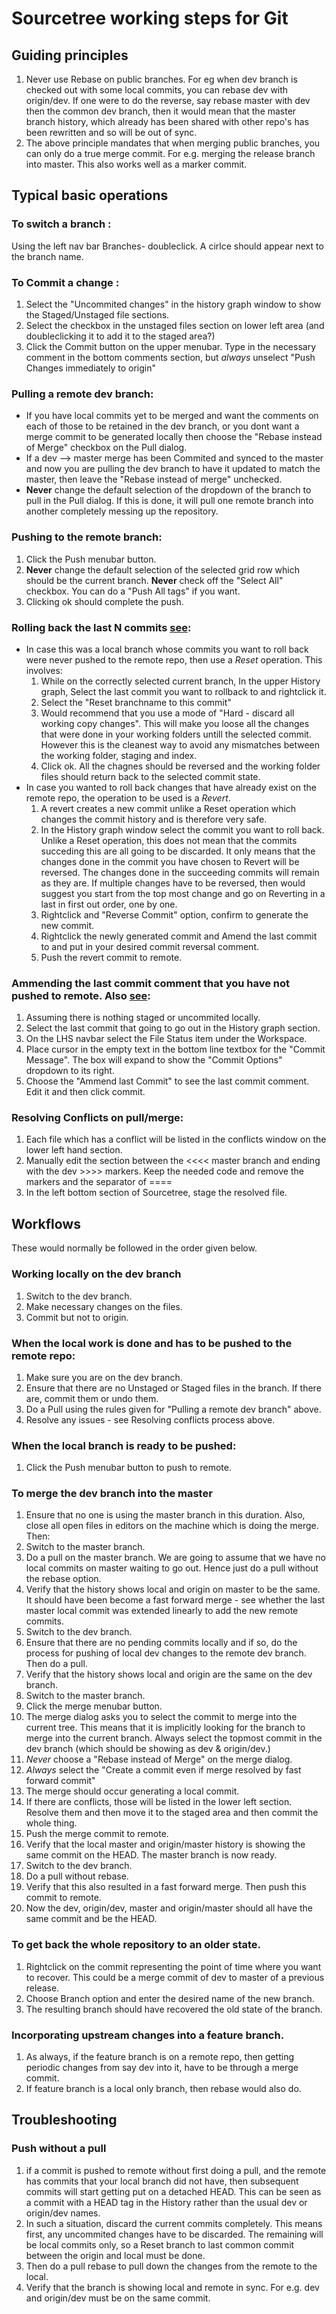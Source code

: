 # Sourcetree working steps for Git

## Guiding principles
1. Never use Rebase on public branches. For eg when dev branch is checked out with some local commits, you can rebase dev with origin/dev. If one were to do the reverse, say rebase master with dev then the common dev branch, then it would mean that the master branch history, which already has been shared with other repo's has been rewritten and so will be out of sync.
2. The above principle mandates that when merging public branches, you can only do a true merge commit. For e.g. merging the release branch into master. This also works well as a marker commit.


## Typical basic operations

### To switch a branch :
  Using the left nav bar Branches-<branchname> doubleclick. A cirlce should appear next to the branch name.
### To Commit a change :
  1. Select the "Uncommited changes" in the history graph window to show the Staged/Unstaged file sections.
  2. Select the checkbox in the unstaged files section on lower left area (and doubleclicking it to add it to the staged area?)
  3. Click the Commit button on the upper menubar. Type in the necessary comment in the bottom comments section, but *always* unselect "Push Changes immediately to origin"
### Pulling a remote dev branch:
  * If you have local commits yet to be merged and want the comments on each of those to be retained in the dev branch, or you dont want a merge commit to be generated locally then choose the "Rebase instead of Merge" checkbox on the Pull dialog.
  * If a dev --> master merge has been Commited and synced to the master and now you are pulling the dev branch to have it updated to match the master, then leave the "Rebase instead of merge" unchecked.
  * **Never** change the default selection of the dropdown of the branch to pull in the Pull dialog. If this is done, it will pull one remote branch into another completely messing up the repository.
### Pushing to the remote branch:
  1. Click the Push menubar button.
  2. **Never** change the default selection of the selected grid row which should be the current branch. **Never** check off the  "Select All" checkbox. You can do a "Push All tags" if you want.
  3. Clicking ok should complete the push.
### Rolling back the last N commits  [see](https://www.atlassian.com/git/tutorials/resetting-checking-out-and-reverting/commit-level-operations):
  * In case this was a local branch whose commits you want to roll back were never pushed to the remote repo, then use a *Reset* operation. This involves:
    1. While on the correctly selected current branch, In the upper History graph, Select the last commit you want to rollback to and rightclick it.
    2. Select the "Reset branchname to this commit"
    3. Would recommend that you use a mode of "Hard - discard all working copy changes". This will make you loose all the changes that were done in your working folders untill the selected commit. However this is the cleanest way to avoid any mismatches between the working folder, staging and index.
    4. Click ok. All the chagnes should be reversed and the working folder files should return back to the selected commit state.
  * In case you wanted to roll back changes that have already exist on the remote repo, the operation to be used is a *Revert*.
    1. A revert creates a new commit unlike a Reset operation which changes the commit history and is therefore very safe.
    2. In the History graph window select the commit you want to roll back. Unlike a Reset operation, this does not mean that the commits succeding this are all going to be discarded. It only means that the changes done in the commit you have chosen to Revert will be reversed. The changes done in the succeeding commits will remain as they are. If multiple changes have to be reversed, then would suggest you start from the top most change and go on Reverting in a last in first out order, one by one.
    3. Rightclick and "Reverse Commit" option, confirm to generate the new commit.
    4. Rightclick the newly generated commit and Amend the last commit to and put in your desired commit reversal comment.
    5. Push the revert commit to remote.
### Ammending the last commit comment that you have not pushed to remote. Also [see](http://flummox-engineering.blogspot.com/2014/10/how-to-undo-git-commit-in-sourcetree.html):
  1. Assuming there is nothing staged or uncommited locally.
  2. Select the last commit that going to go out in the History graph section.
  3. On the LHS navbar select the File Status item under the Workspace.
  4. Place cursor in the empty text in the bottom line textbox for the "Commit Message". The box will expand to show the "Commit Options" dropdown to its right.
  5. Choose the "Ammend last Commit" to see the last commit comment. Edit it and then click commit.
### Resolving Conflicts on pull/merge:
  1. Each file which has a conflict will be listed in the conflicts window on the lower left hand section.
  2. Manually edit the section between the <<<< master branch and ending with the dev >>>> markers. Keep the needed code and remove the markers and the separator of ====
  3. In the left bottom section of Sourcetree, stage the resolved file.


## Workflows
  These would normally be followed in the order given below.


### Working locally on the dev branch
1. Switch to the dev branch.
2. Make necessary changes on the files.
3. Commit but not to origin.

### When the local work is done and has to be pushed to the remote repo:
1. Make sure you are on the dev branch.
2. Ensure that there are no Unstaged or Staged files in the branch. If there are, commit them or undo them.
3. Do a Pull using the rules given for "Pulling a remote dev branch" above.
4. Resolve any issues - see Resolving conflicts process above.

### When the local branch is ready to be pushed:
1. Click the Push menubar button to push to remote.

### To merge the dev branch into the master
1. Ensure that no one is using the master branch in this duration. Also, close all open files in editors on the machine which is doing the merge. Then:
2. Switch to the master branch.
3. Do a pull on the master branch. We are going to assume that we have no local commits on master waiting to go out. Hence just do a pull without the rebase option.
4. Verify that the history shows local and origin on master to be the same. It should have been become a fast forward merge - see whether the last master local commit was extended linearly to add the new remote commits.
5. Switch to the dev branch.
6. Ensure that there are no pending commits locally and if so, do the process for pushing of local dev changes to the remote dev branch. Then do a pull.
7. Verify that the history shows local and origin are the same on the dev branch.
8. Switch to the master branch.
9. Click the merge menubar button.
10. The merge dialog asks you to select the commit to merge into the current tree. This means that it is implicitly looking for the branch to merge into the current branch. Always select the topmost commit in the dev branch (which should be showing as dev & origin/dev.)
11. *Never* choose a "Rebase instead of Merge" on the merge dialog.
12. *Always* select the "Create a commit even if merge resolved by fast forward commit"
13. The merge should occur generating a local commit.
14. If there are conflicts, those will be listed in the lower left section. Resolve them and then move it to the staged area and then commit the whole thing.
15. Push the merge commit to remote.
16. Verify that the local master and origin/master history is showing the same commit on the HEAD. The master branch is now ready.
17. Switch to the dev branch.
18. Do a pull without rebase.
19. Verify that this also resulted in a fast forward merge. Then push this commit to remote.
20. Now the dev, origin/dev, master and origin/master should all have the same commit and be the HEAD.

### To get back the whole repository to an older state.
1. Rightclick on the commit representing the point of time where you want to recover. This could be a merge commit of dev to master of a previous release.
2. Choose Branch option and enter the desired name of the new branch.
3. The resulting branch should have recovered the old state of the branch.

### Incorporating upstream changes into a feature branch.
1. As always, if the feature branch is on a remote repo, then getting periodic changes from say dev into it, have to be through a merge commit.
2. If feature branch is a local only branch, then rebase would also do.


## Troubleshooting

### Push without a pull
1. if a commit is pushed to remote without first doing a pull, and the remote has commits that your local branch did not have, then subsequent commits will start getting put on a detached HEAD. This can be seen as a commit with a HEAD tag in the History rather than the usual dev or origin/dev names.
2. In such a situation, discard the current commits completely. This means first, any uncommited changes have to be discarded. The remaining will be local commits only, so a Reset branch to last common commit between the origin and local must be done.
3. Then do a pull rebase to pull down the changes from the remote to the local. 
3. Verify that the branch is showing local and remote in sync. For e.g. dev and origin/dev must be on the same commit.
